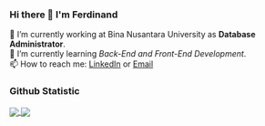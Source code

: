 ### Hi there 👋 I'm Ferdinand

🔭 I’m currently working at Bina Nusantara University as **Database Administrator**.\
🌱 I’m currently learning *Back-End and Front-End Development*.\
📫 How to reach me: [LinkedIn](https://www.linkedin.com/in/ferdinand-gunawan-08aa44192/) or [Email](mailto:ferdinandg066@gmail.com)

### Github Statistic

<a href="https://github.com/ferdinand066">
  <img align="center" src="https://github-readme-stats.vercel.app/api?username=ferdinand066&show_icons=true&include_all_commits=true&count_private=true&theme=cobalt" />
  <img align="center" src="https://github-readme-stats.vercel.app/api/top-langs/?username=ferdinand066&layout=compact&theme=cobalt" />
</a>
